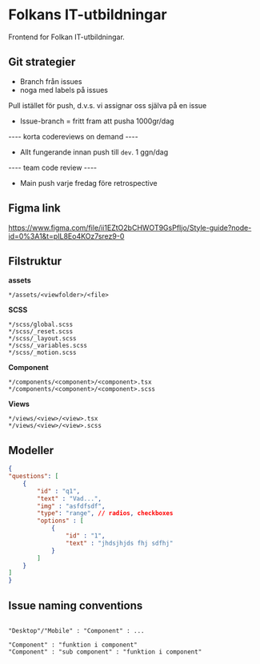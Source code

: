 # Folkans IT-utbildningar

Frontend for Folkan IT-utbildningar.

## Git strategier

- Branch från issues
- noga med labels på issues

Pull istället för push, d.v.s. vi assignar oss själva på en issue

- Issue-branch = fritt fram att pusha 1000gr/dag

---- korta codereviews on demand ----

- Allt fungerande innan push till `dev`. 1 ggn/dag

---- team code review ----

- Main push varje fredag före retrospective

## Figma link

https://www.figma.com/file/ii1EZtO2bCHWOT9GsPfIjo/Style-guide?node-id=0%3A1&t=pIL8Eo4KOz7srez9-0

## Filstruktur

**assets**

```
*/assets/<viewfolder>/<file>
```

**SCSS**

```
*/scss/global.scss
*/scss/_reset.scss
*/scss/_layout.scss
*/scss/_variables.scss
*/scss/_motion.scss
```

**Component**

```
*/components/<component>/<component>.tsx
*/components/<component>/<component>.scss
```

**Views**

```
*/views/<view>/<view>.tsx
*/views/<view>/<view>.scss
```


## Modeller
```json
{
"questions": [
    {
        "id" : "q1",
        "text" : "Vad...",
        "img" : "asfdfsdf",
        "type": "range", // radios, checkboxes 
        "options" : [
            {
                "id" : "1",
                "text" : "jhdsjhjds fhj sdfhj"
            }
        ]
    }
]
}
```

## Issue naming conventions
```

"Desktop"/"Mobile" : "Component" : ...

"Component" : "funktion i component"
"Component" : "sub component" : "funktion i component"

```
